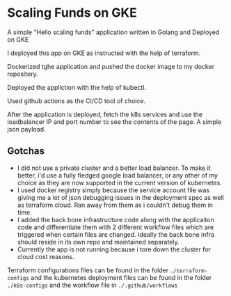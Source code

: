 # Scaling Funds on GKE

A simple "Hello scaling funds" application written in Golang and Deployed on GKE

I deployed this app on GKE as instructed with the help of terraform.

Dockerized tghe application and pushed the docker image to my docker repository.

Deployed the appliction with the help of kubectl.

Used github actions as the CI/CD tool of choice.

After the application is deployed, fetch the k8s services and use the loadbalancer IP and port number to see the contents of the page. A simple json payload.

## Gotchas

- I did not use a private cluster and a better load balancer. To make it better, i'd use a fully fledged google load balancer, or any other of my choice as they are now supported in the current version of kubernetes.
- I used docker registry simply because the service account file was giving me a lot of json debugging issues in the deployment spec as well as terraform cloud. Ran away from them as i couldn't debug them in time.
- I added the back bone infrastructure code along with the applicaiton code and differentiate them with 2 different workflow files which are triggered when certain files are changed. Ideally the back bone infra should reside in its own repo and maintained separately.
- Currently the app is not running because i tore down the cluster for cloud cost reasons.

Terraform configurations files can be found in the folder `./terraform-configs` and the kubernetes deployment files can be found in the folder `./k8s-configs` and the workflow file in `./.github/workflows`
